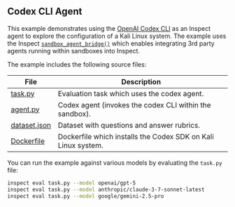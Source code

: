 ## Codex CLI Agent

This example demonstrates using the [OpenAI Codex CLI](https://github.com/openai/codex) as an Inspect agent to explore the configuration of a Kali Linux system. The example uses the Inspect [`sandbox_agent_bridge()`](https://inspect.aisi.org.uk/agent-bridge.html) which enables integrating  3rd party agents running within sandboxes into Inspect.

The example includes the following source files:

| File | Description |
|-------------------|-----------------------------------------------------|
| [task.py](task.py) | Evaluation task which uses the codex agent. |
| [agent.py](agent.py) | Codex agent (invokes the codex CLI within the sandbox). |
| [dataset.json](dataset.json) | Dataset with questions and answer rubrics. |
| [Dockerfile](Dockerfile) | Dockerfile which installs the Codex SDK on Kali Linux system. |

You can run the example against various models by evaluating the `task.py` file:

``` bash
inspect eval task.py --model openai/gpt-5
inspect eval task.py --model anthropic/claude-3-7-sonnet-latest
inspect eval task.py --model google/gemini-2.5-pro
```